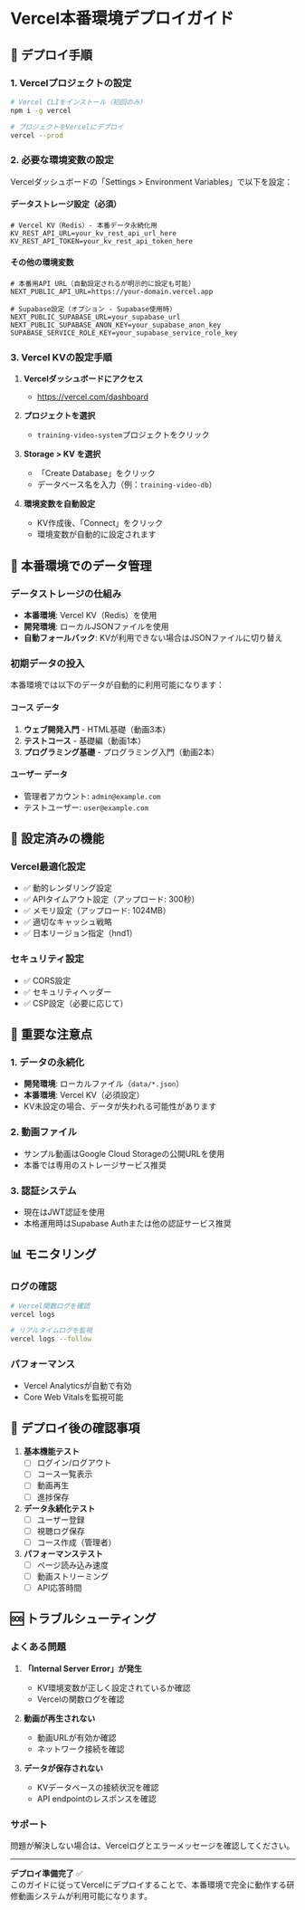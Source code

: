 # Vercel本番環境デプロイガイド

## 🚀 デプロイ手順

### 1. Vercelプロジェクトの設定

```bash
# Vercel CLIをインストール（初回のみ）
npm i -g vercel

# プロジェクトをVercelにデプロイ
vercel --prod
```

### 2. 必要な環境変数の設定

Vercelダッシュボードの「Settings > Environment Variables」で以下を設定：

#### データストレージ設定（必須）
```
# Vercel KV（Redis）- 本番データ永続化用
KV_REST_API_URL=your_kv_rest_api_url_here
KV_REST_API_TOKEN=your_kv_rest_api_token_here
```

#### その他の環境変数
```
# 本番用API URL（自動設定されるが明示的に設定も可能）
NEXT_PUBLIC_API_URL=https://your-domain.vercel.app

# Supabase設定（オプション - Supabase使用時）
NEXT_PUBLIC_SUPABASE_URL=your_supabase_url
NEXT_PUBLIC_SUPABASE_ANON_KEY=your_supabase_anon_key
SUPABASE_SERVICE_ROLE_KEY=your_supabase_service_role_key
```

### 3. Vercel KVの設定手順

1. **Vercelダッシュボードにアクセス**
   - https://vercel.com/dashboard

2. **プロジェクトを選択**
   - `training-video-system`プロジェクトをクリック

3. **Storage > KV を選択**
   - 「Create Database」をクリック
   - データベース名を入力（例：`training-video-db`）

4. **環境変数を自動設定**
   - KV作成後、「Connect」をクリック
   - 環境変数が自動的に設定されます

## 📁 本番環境でのデータ管理

### データストレージの仕組み
- **本番環境**: Vercel KV（Redis）を使用
- **開発環境**: ローカルJSONファイルを使用
- **自動フォールバック**: KVが利用できない場合はJSONファイルに切り替え

### 初期データの投入
本番環境では以下のデータが自動的に利用可能になります：

#### コース データ
1. **ウェブ開発入門** - HTML基礎（動画3本）
2. **テストコース** - 基礎編（動画1本）
3. **プログラミング基礎** - プログラミング入門（動画2本）

#### ユーザー データ
- 管理者アカウント: `admin@example.com`
- テストユーザー: `user@example.com`

## 🔧 設定済みの機能

### Vercel最適化設定
- ✅ 動的レンダリング設定
- ✅ APIタイムアウト設定（アップロード: 300秒）
- ✅ メモリ設定（アップロード: 1024MB）
- ✅ 適切なキャッシュ戦略
- ✅ 日本リージョン指定（hnd1）

### セキュリティ設定
- ✅ CORS設定
- ✅ セキュリティヘッダー
- ✅ CSP設定（必要に応じて）

## 🚨 重要な注意点

### 1. データの永続化
- **開発環境**: ローカルファイル（`data/*.json`）
- **本番環境**: Vercel KV（必須設定）
- KV未設定の場合、データが失われる可能性があります

### 2. 動画ファイル
- サンプル動画はGoogle Cloud Storageの公開URLを使用
- 本番では専用のストレージサービス推奨

### 3. 認証システム
- 現在はJWT認証を使用
- 本格運用時はSupabase Authまたは他の認証サービス推奨

## 📊 モニタリング

### ログの確認
```bash
# Vercel関数ログを確認
vercel logs

# リアルタイムログを監視
vercel logs --follow
```

### パフォーマンス
- Vercel Analyticsが自動で有効
- Core Web Vitalsを監視可能

## 🔄 デプロイ後の確認事項

1. **基本機能テスト**
   - [ ] ログイン/ログアウト
   - [ ] コース一覧表示
   - [ ] 動画再生
   - [ ] 進捗保存

2. **データ永続化テスト**
   - [ ] ユーザー登録
   - [ ] 視聴ログ保存
   - [ ] コース作成（管理者）

3. **パフォーマンステスト**
   - [ ] ページ読み込み速度
   - [ ] 動画ストリーミング
   - [ ] API応答時間

## 🆘 トラブルシューティング

### よくある問題

1. **「Internal Server Error」が発生**
   - KV環境変数が正しく設定されているか確認
   - Vercelの関数ログを確認

2. **動画が再生されない**
   - 動画URLが有効か確認
   - ネットワーク接続を確認

3. **データが保存されない**
   - KVデータベースの接続状況を確認
   - API endpointのレスポンスを確認

### サポート
問題が解決しない場合は、Vercelログとエラーメッセージを確認してください。

---

**デプロイ準備完了** ✅  
このガイドに従ってVercelにデプロイすることで、本番環境で完全に動作する研修動画システムが利用可能になります。
